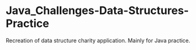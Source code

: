 # Java_Challenges-Data-Structures-Practice
Recreation of data structure charity application. Mainly for Java practice.
